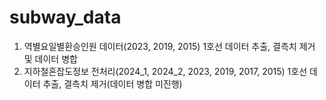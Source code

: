 # subway_data
1. 역별요일별환승인원 데이터(2023, 2019, 2015) 1호선 데이터 추출, 결측치 제거 및 데이터 병합
2. 지하철혼잡도정보 전처리(2024_1, 2024_2, 2023, 2019, 2017, 2015) 1호선 데이터 추출, 결측치 제거(데이터 병합 미진행)
